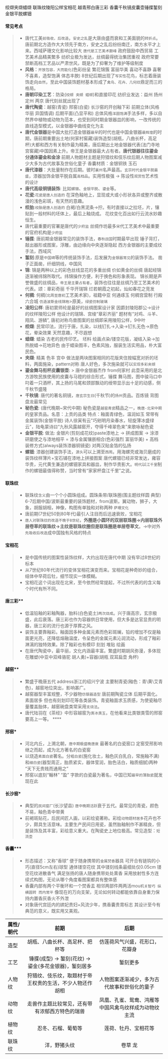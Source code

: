 绞缬夹缬蜡缬 联珠纹陵阳公样宝相花 越青邢白唐三彩 香囊千秋镜皮囊壶锤揲錾刻 金银平脱螺钿

#### 常见考点
> - 唐代工美`前吸收，后改造`，`安史之乱`是大唐由盛而衰和工美面貌的`转折点`。唐前期北方造作大大领先于南方，安史之乱后纷纷南迁，南方水平才上来。西域萨珊文化影响比较大 `唐代是工艺美术巅峰`  政府鼓励中西贸易 工艺美术品精美繁多 纺织业极为发达，丝绸最得统治集团重视  政府常要禁断高档工艺品以严肃世风，既是为了抑奢为了维护等级制度 
> - **风格**：`开放包容，大而能化`(色彩纷呈 繁花锦簇 富丽华美 喜动不喜静 喜奢不喜素，造型饱满 体态丰腴) 8世纪后期出现了`写实性`花鸟，标志着唐装饰走向`自然`，至此中国装饰题材基本形成了`禽鸟、花卉、几何纹`鼎足而三的格局。
> - **唐朝印染工艺**：防染(`绞缬 夹缬 蜡缬`)和直接印花 纺织业发达：益州 扬州 定州 两京  唐代刻丝就出现了
> - **唐代陶瓷**：越窑(青瓷) 邢窑(白瓷)  长沙窑的开创釉下彩  前期立体(风格华丽 异国情调) 后期平面(凸显平和) 总体风格`浑圆饱满`手法多样，多以自然界中植物或动物为范本，也受到同时期金银器皿的影响，一改传统的直线造型模式，以金银器中曲线变化为主
> - **唐代金银器**是中国大批打造金银器`最早`的时代也是中国金银器`最辉煌`的时期，唐前期重要出土地(何家村窖藏)装饰造型(胡瓶，八曲长杯，高足杯)大都和西方有关制作最为精美，唐后期出土地金银器代表(法门寺地宫窖藏)中国因素上升。帝王是金银器最大占有者。**唐代银器往往鎏金 分通体鎏金和金涂** 前期人物题材主题是狩猎纹和伎乐纹后期人物图案减少大多为古代故事及世俗化童子 香囊材质：金银铜铁 玉石
> - **唐代漆器**：大批量制作在后期。彼时`襄州`名声最高。`玄宗时代金银平脱最盛`，漆器加饰金银平脱自属`高档品`。实用性极强 -> 陈设性`观赏性`艺术性的设计
> - **唐代高级铜镜装饰**: 比如`螺钿`、`金银平脱`、`鎏金`等。
> - **花瓷**:`花瓷是唐人创造的` 在深色釉地上，显现或大或小形状各异或整齐或散漫的浅色彩斑，有天然的意趣。
> - **绞胎**:`绞胎是唐人创造的` 白褐/白黑泥条->拧。有时直接以之拉坯，片，镶贴到一般材料的坯体上，最后上釉烧成。 花纹变化百出如行云流水妙趣恒生。
> - 唐代最重要的官署是唐代的`少府监` 丝绸作坊最多`宋`代工艺美术中最重要的官府机构是`少府监`
> - **锤揲**: 唐前期金银器常见的装饰手法，`春秋战国`时期最早出现 锤子背打，敲出器形或图案，浮雕，由边缘向中央逐渐隐起 西方金银器的主要成纹手法，西域风`
> - **錾刻**:原是`中国碑`等的传统装饰手法，后发展为`金银器常见`的装饰手法。 凿子正面凿，纤细阴线，中国风
> - **锦**: 锦是两种以上的彩色丝线显花的多重丝绸 价如黄金的丝绸 唐起经锦逐渐被纬锦所取代。纬锦操作方便，利于换色和形象表现。 锦长期是声誉做盛的丝绸品，`帝王是主要占有者`，装饰也往往是丝绸乃至工艺美术的代表。颂：章彩奇丽 千华开瑞锦 烂若朝霞之初起，灿如春花之竞发 
> - **何稠**: 何稠(`北周至唐初`工艺美术家)，祖籍中亚 何通琢玉 何稠宫营制 行殿 六合城 `仿造波斯金线锦袍`>原美，`绿瓷仿制玻璃`
> - **凌阳公样**: 唐初窦师纶是最好的丝绸图案设计家 因爵封陵阳郡公->设计的纹样陵阳公样 他设计的瑞锦、宫绫“章彩齐丽” 题材有“对鸡、斗羊、翔凤、游鳞”, 唐初对称鸟兽图案的丝绸即采用陵阳公样，9中叶
> - **绞缬**: 民常印法，流行于唐，扎染，以线钉扎->入染->钉扎无色->原色花，晕染效果 天然意趣，不尽遐想
> - **蜡缬**: 蜡染 古老的民传印艺。 坯料 绘画点染/镂空花版，凝结入染->加热脱蜡->花地异色 由于蜡染图丰，色素风独，服装生活实用品，朴大富民色。
> - **夹缬**: 精美 色丰 宫中 做法是两块图案相同的花版夹住按幅宽对折的坯料，两面施染，pattern对称 唐人好色，多次施染就可以`实现多彩夹缬`
> - **鎏金舞马衔杯皮囊银壶**: > 唐中金银器杰作 from何家村 此壶采用的是北方游牧民族使用的皮囊与马镫的综合形式，锤揲  舞马图，图中骏马口中叼着一只酒杯，其上扬的马尾和颈部飘动的绶带显示出十足的动感，侧千秋节盛隆
> - **千秋镜**: 唐代的著名铜镜，`唐玄宗生日`(千秋节)的`扬州`贡品。百炼镜 背图盘龙最常见
> - **秘色瓷**:  (唐代晚期~宋代中期) 秘色瓷是`越窑青瓷`精品之一，`晚唐-北宋中期`的皇家贡品。名意：上贡的品类  特点：釉面青绿色，温润如玉 常带有金属装饰(金银平脱)  诗人徐寅有云"巧剜明月染春水，轻旋薄冰盛绿云"，陆龟蒙诗曰“九秋风露越窑开，夺得千峰翠色来”来歌咏秘色瓷
> - **金银平脱**: 做法: 金银片(剪刻成花纹)paste漆地上 -> 拼成图案 -> 涂漆研磨使之与漆地相平 = 漆与金属镶嵌相合(色彩强烈 富丽华美) + 高档装修方式(always装饰漆器铜镜瓷) 对两汉贴金箔的弘扬 
> - **螺钿**: 漆器创建装饰手法，`源头`可以上溯至`西周`。用海螺壳或海贝磨成的装饰纹样薄片+宝石铺在漆地上拼接图案 唐代螺钿已经非常发达，雍容华贵，元代黄生兼造的螺钿家具和器皿，制作华贵影大。`明代`以`江千里`制作的螺钿最值得称赞，当时曾有“家家杯盘江千里”之说。



#### 联珠纹
> - 联珠纹`含义`由一个个小圆珠组成。圆珠条带/联珠圈(围主题纹样圆 典型) 6-7后期中国/波斯最重要的装饰题材，from波斯。翼动物，狮子，大象，胡服胡相，神像，构图有单独和对称两种 `萨珊文化`  
> - 唐前期(7世纪50到80年代)最引人注目而后迅速衰败，宝相花  
> - `唐人对联珠纹的改造不晚于8世纪`，**外圈是小圆环的双层联珠圈->内层联珠外层卷草的联珠纹->主纹是联珠纹圈但是联珠圈是单层卷草文**。->中对外`先吸收后改造`成中国独有风格的特点

#### 宝相花
> - 是中国传统的图案性装饰纹样，大约出现在唐代中期 没有早过8世纪的标本
> - 从7世纪80年代流行的变体宝相花演变而来。宝相花是种奇妙的组合，结体中早荷后牡，细节现实一体模糊。
> - 宝相花这个词出现在北宋，至今依然经常提起，不过所代表的的含义每个时代有所不同。

#### 唐三彩**
> - 低温铅釉的彩釉陶器，胎料(白色瓷土)`两次烧成`。兴于唐高宗，玄宗极盛，此后衰落。唐三彩也作为容器供日常使用，但大多是达官显贵的明器，唐三彩的流行也源于厚葬之风。
> - 装饰主要靠釉彩。釉面因多种金属元素而色彩斑斓，铅的增加不仅是釉面更光亮，还降低熔融温度，令呈色的金属元素沁润流动，形成了釉彩淋漓的独特效果。除了釉彩也有模印 刻划 堆贴 绘画
> - 在唐代陶瓷中，最华丽，文化内涵最丰富。繁盛时期胡风弥漫，多体现在雕塑(中亚中双峰骆驼 胡人勇)+容器(胡瓶 双耳扁壶 角杯)

#### 越窑**
> - 繁盛于晚唐五代 address浙江的绍兴宁波 主要制青瓷(釉色：青\黄\艾青色)，越窑地位突出，影响甚广。
> - 越窑器型丰富规整，不少器物`仿银器造型` 唐前期陶瓷立体 后期平面化。素面居多 但也有刻划印花等各类装饰。青瓷釉面求玉质感，为使瓷釉尽量覆盖胎体，越窑碗盘类常采用`支烧法`。
> - 唐代陆羽在《茶经》中形容越窑为`类冰类玉`，在他看来比类银类雪的邢窑要高上一等。 ****

#### 邢窑*
> - 河北内丘，上溯北朝，`唐中期极盛晚唐衰` 最著名的白瓷窑口 定窑受邢影响继之而起，成为北方著名的白瓷窑 
> - 以烧造`素面白瓷`著名。分`粗白瓷`(施化妆土，釉色灰白乳白，常施釉不满)和`细白瓷`(器型周正，胎质紧实，器体莹润，胎色洁白，釉质细腻)两种 “天下无贵贱而通用之”
> - 邢窑以底刻“翰林” “盈” 字款的白瓷最为著名，中国已知`最早的薄胎瓷`就发现在此

#### 长沙窑*
> - 典型的`民间窑厂`(长沙望县) `唐中晚期活跃`衰于五代。最常见的青瓷，颜色不易，釉色青中带黄  
> - 前褐斑贴花，后民间匠人画，以彩绘瓷著称。彩绘`动物题材居多`花卉也不少，颇具生活意味。主要生产民间日用瓷，虽然胎釉制作不甚精良，但是装饰及其丰富，彩绘意义重大。在陶瓷史上地位极高。常见造型：`短流壶`

#### 香囊***
> - 形态描述：又称“香球” 便于随身携带的`金属焚香`器具 可开合有链钩的小巧(直径5cm左右)球型 通体镂空花纹 其中镂刻线条最细处仅0.05cm 镂空花纹进散香气 满足张扬的唐人随身携带处处熏香 采用放射性多方连续式构图，无论从哪个角度看图案都具有整体感  
> - 香囊内部有两个平衡环和一个焚香盂 相邻两部件两两活mou`机关智巧 纵横圆转 而内常平` 像现在的万向支架，无论如何转动都能依靠自身重力保持内置香灰香火不外泄  
> - 对象唐代宫廷内的嫔妃贵妇+风流少年，携香囊贵胄标志 其设计至今有典范的意义，既实用又美观。

|  属性/朝代   | 前期 | 后期 |
| :----  | :----: | :----: |
| 造型 | 胡瓶、八曲长杯、高足杯、把杯等 | 仿莲荷风气兴盛，花形口，花瓣身 |
| 工艺 | 锤揲(成型) -> 錾刻(花纹) -> 鎏金(多花金银器)，錾刻居多 | 錾刻更多 |
| 人物纹 | 狩猎纹、伎乐纹，取题材于帝王权贵的生活，不少人物还作胡相 | 人物图案逐渐减少，多为古代故事和世俗化的童子 |
| 动物纹 | 走兽作主题比较常见，还有带有浓郁西方特色的瑞兽 | 凤凰、孔雀、鸳鸯、鸿雁等中国风禽鸟纹样成为动物纹主流 |
| 植物纹 | 忍冬、石榴、葡萄等 | 莲荷、牡丹、宝相花等 |
| 联珠纹 | 洋，野猪头纹 | 卷草 龙 |
